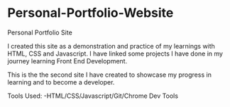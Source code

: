 # Personal-Portfolio-Website
Personal Portfolio Site


I created this site as a demonstration and practice of my learnings with HTML, CSS and Javascript. I have linked some projects I have done in my journey learning Front End Development. 

This is the the second site I have created to showcase my progress in learning and to become a developer. 

Tools Used: 
-HTML/CSS/Javascript/Git/Chrome Dev Tools
